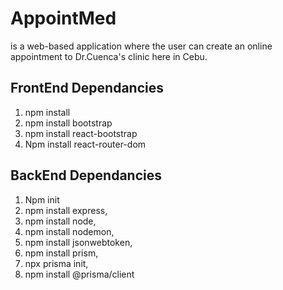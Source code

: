 # AppointMed 
is a web-based application where the user can create an online appointment to Dr.Cuenca's clinic here in Cebu.

## FrontEnd Dependancies
1. npm install
2. npm install bootstrap
3. npm install react-bootstrap
4. Npm install react-router-dom

## BackEnd Dependancies
1. Npm init 
2. npm install express, 
3. npm install node, 
4. npm install nodemon,
5. npm install jsonwebtoken, 
6. npm install prism, 
7. npx prisma init, 
8. npm install @prisma/client
